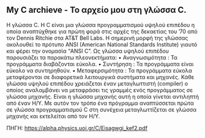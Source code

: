 My C archieve - Το αρχείο μου στη γλώσσα C.
---------------------------------------------------------------------------------------------------------------------------------------

Η γλώσσα C.
  Η C  είναι  μια  γλώσσα  προγραμματισμού  υψηλού  επιπέδου  η  οποία  αναπτύχθηκε  για  πρώτη 
φορά στις αρχές της δεκαετίας του ’70 από τον Dennis Ritchie στα AT&T Bell Labs. Η σημερινή μορφή 
της γλώσσας ακολουθεί το πρότυπο ANSI (American National Standards Institute) γιαυτό και φέρει την 
ονομασία “ANSI C”. Ως γλώσσα υψηλού επιπέδου παρουσιάζει τα παρακάτω πλεονεκτήματα:
• Αναγνωσιμότητα : Τα προγράμματα διαβάζονται εύκολα.
• Συντήρηση : Τα προγράμματα  είναι εύκολο να συντηρηθούν.
• Μεταφερσιμότητα :  Τα  προγράμματα  εύκολα  μεταφέρονται  σε  διαφορετικά  λειτουργικά 
συστήματα και μηχανές.
  Κάθε  γλώσσα  υψηλού  επιπέδου  χρειάζεται  έναν  μεταγλωττιστή (compiler)  ο  οποίος 
αναλαμβάνει  να  μεταφράσει  τις  γραμμές  ενός  προγράμματος  σε  γλώσσα  μηχανής.  Είναι  η  γλώσσα 
μηχανής  αυτή  η  οποία  γίνεται  αντιληπτή  από  έναν  Η/Υ.  Με  αυτόν  τον  τρόπο  ένα  πρόγραμμα 
αναπτύσσεται  πρώτα  σε  γλώσσα  προγραμματισμού  C  στη  συνέχεια  μεταγλωττίζεται    σε  γλώσσα 
μηχανής  και  εκτελείται  από  τον  Η/Υ.

ΠΗΓΗ: https://alpha.physics.uoi.gr/C/Eisagwgi_kef2.pdf
